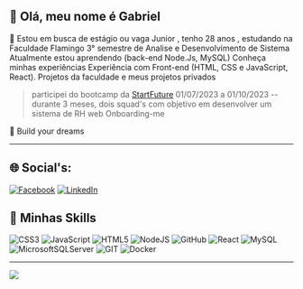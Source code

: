 
## 💜 Olá, meu nome é <strong>Gabriel</strong>

🔭 Estou em busca de estágio ou vaga Junior , tenho 28 anos , estudando na Faculdade Flamingo
3° semestre de Analise e Desenvolvimento de Sistema
Atualmente estou aprendendo (back-end Node.Js, MySQL)
Conheça minhas experiências Experiência com Front-end (HTML, CSS e JavaScript, React). Projetos da faculdade e meus projetos privados

 >participei do bootcamp da [StartFuture](https://github.com/StartFuture) 01/07/2023 a 01/10/2023 -- durante 3 meses, dois squad's com objetivo em desenvolver um sistema de RH web Onboarding-me

💬 Build your dreams

---


## 🌐 Social's:
[![Facebook](https://img.shields.io/badge/Facebook-%231877F2.svg?logo=Facebook&logoColor=white)](https://facebook.com/https://www.facebook.com/gabriel.looker/) [![LinkedIn](https://img.shields.io/badge/LinkedIn-%230077B5.svg?logo=linkedin&logoColor=white)](https://linkedin.com/in/https://www.linkedin.com/in/gabriel-vinicius-de-deus-sousa-84410a1a7/) 

## 🚀 Minhas Skills
![CSS3](https://img.shields.io/badge/css3-%231572B6.svg?style=for-the-badge&logo=css3&logoColor=white) ![JavaScript](https://img.shields.io/badge/javascript-%23323330.svg?style=for-the-badge&logo=javascript&logoColor=%23F7DF1E) ![HTML5](https://img.shields.io/badge/html5-%23E34F26.svg?style=for-the-badge&logo=html5&logoColor=white) ![NodeJS](https://img.shields.io/badge/node.js-6DA55F?style=for-the-badge&logo=node.js&logoColor=white) ![GitHub](https://img.shields.io/badge/GitHub-%23121011.svg?style=for-the-badge&logo=github&logoColor=white) ![React](https://img.shields.io/badge/react-%2320232a.svg?style=for-the-badge&logo=react&logoColor=%2361DAFB) ![MySQL](https://img.shields.io/badge/mysql-%2300f.svg?style=for-the-badge&logo=mysql&logoColor=white) ![MicrosoftSQLServer](https://img.shields.io/badge/Microsoft%20SQL%20Sever-CC2927?style=for-the-badge&logo=microsoft%20sql%20server&logoColor=white) ![GIT](https://img.shields.io/badge/Git-fc6d26?style=for-the-badge&logo=git&logoColor=white) ![Docker](https://img.shields.io/badge/docker-%230db7ed.svg?style=for-the-badge&logo=docker&logoColor=white)

---
[![](https://visitcount.itsvg.in/api?id=Rafael-M-Silva&icon=0&color=0)](https://visitcount.itsvg.in)

<!-- Proudly created with GPRM ( https://gprm.itsvg.in ) -->
